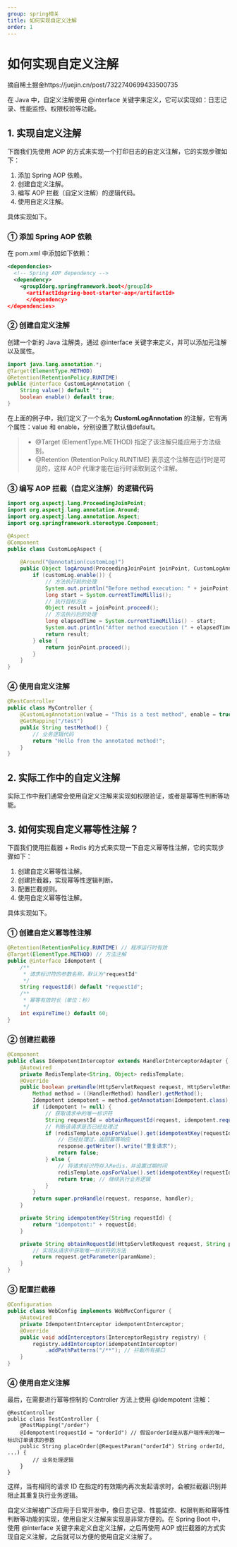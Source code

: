```yaml
---
group: spring相关
title: 如何实现自定义注解
order: 1
---
```


# 如何实现自定义注解

摘自稀土掘金https://juejin.cn/post/7322740699433500735

在 Java 中，自定义注解使用 @interface 关键字来定义，它可以实现如：日志记录、性能监控、权限校验等功能。

## 1. 实现自定义注解

下面我们先使用 AOP 的方式来实现一个打印日志的自定义注解，它的实现步骤如下：

1. 添加 Spring AOP 依赖。
2. 创建自定义注解。
3. 编写 AOP 拦截（自定义注解）的逻辑代码。
4. 使用自定义注解。

具体实现如下。

### ① 添加 Spring AOP 依赖

在 pom.xml 中添加如下依赖：

```xml
<dependencies>
  <!-- Spring AOP dependency -->
  <dependency>
    <groupIdorg.springframework.boot</groupId>
      <artifactIdspring-boot-starter-aop</artifactId>
      </dependency>
</dependencies>
```

### ② 创建自定义注解

创建一个新的 Java 注解类，通过 @interface 关键字来定义，并可以添加元注解以及属性。

```java
import java.lang.annotation.*;
@Target(ElementType.METHOD)
@Retention(RetentionPolicy.RUNTIME)
public @interface CustomLogAnnotation {
    String value() default "";
    boolean enable() default true;
}
```

在上面的例子中，我们定义了一个名为 **CustomLogAnnotation** 的注解，它有两个属性：value 和 enable，分别设置了默认值default。

> - @Target (ElementType.METHOD) 指定了该注解只能应用于方法级别。
> - @Retention (RetentionPolicy.RUNTIME) 表示这个注解在运行时是可见的，这样 AOP 代理才能在运行时读取到这个注解。

### ③ 编写 AOP 拦截（自定义注解）的逻辑代码

```java
import org.aspectj.lang.ProceedingJoinPoint;
import org.aspectj.lang.annotation.Around;
import org.aspectj.lang.annotation.Aspect;
import org.springframework.stereotype.Component;

@Aspect
@Component
public class CustomLogAspect {
    
    @Around("@annotation(customLog)")
    public Object logAround(ProceedingJoinPoint joinPoint, CustomLogAnnotation customLog) throws Throwable {
        if (customLog.enable()) {
            // 方法执行前的处理
            System.out.println("Before method execution: " + joinPoint.getSignature().getName());
            long start = System.currentTimeMillis();
            // 执行目标方法
            Object result = joinPoint.proceed();
            // 方法执行后的处理
            long elapsedTime = System.currentTimeMillis() - start;
            System.out.println("After method execution (" + elapsedTime + "ms): " + customLog.value());
            return result;
        } else {
            return joinPoint.proceed();
        }
    }
}
```

### ④ 使用自定义注解

```java
@RestController
public class MyController {
    @CustomLogAnnotation(value = "This is a test method", enable = true)
    @GetMapping("/test")
    public String testMethod() {
        // 业务逻辑代码
        return "Hello from the annotated method!";
    }
}
```



## 2. 实际工作中的自定义注解

实际工作中我们通常会使用自定义注解来实现如权限验证，或者是幂等性判断等功能。



## 3. 如何实现自定义幂等性注解？

下面我们使用拦截器 + Redis 的方式来实现一下自定义幂等性注解，它的实现步骤如下：

1. 创建自定义幂等性注解。
2. 创建拦截器，实现幂等性逻辑判断。
3. 配置拦截规则。
4. 使用自定义幂等性注解。

具体实现如下。

### ① 创建自定义幂等性注解

```java
@Retention(RetentionPolicy.RUNTIME) // 程序运行时有效
@Target(ElementType.METHOD) // 方法注解
public @interface Idempotent {
    /**
     * 请求标识符的参数名称，默认为"requestId"
     */
    String requestId() default "requestId";
    /**
     * 幂等有效时长（单位：秒）
     */
    int expireTime() default 60;
}
```

### ② 创建拦截器

```java
@Component
public class IdempotentInterceptor extends HandlerInterceptorAdapter {
    @Autowired
    private RedisTemplate<String, Object> redisTemplate;
    @Override
    public boolean preHandle(HttpServletRequest request, HttpServletResponse response, Object handler) throws Exception {
        Method method = ((HandlerMethod) handler).getMethod();
        Idempotent idempotent = method.getAnnotation(Idempotent.class);
        if (idempotent != null) {
            // 获取请求中的唯一标识符
            String requestId = obtainRequestId(request, idempotent.requestId());
            // 判断该请求是否已经处理过
            if (redisTemplate.opsForValue().get(idempotentKey(requestId)) != null) {
                // 已经处理过，返回幂等响应
                response.getWriter().write("重复请求");
                return false;
            } else {
                // 将请求标识符存入Redis，并设置过期时间
                redisTemplate.opsForValue().set(idempotentKey(requestId), "processed", idempotent.expireTime(), TimeUnit.SECONDS);
                return true; // 继续执行业务逻辑
            }
        }
        return super.preHandle(request, response, handler);
    }

    private String idempotentKey(String requestId) {
        return "idempotent:" + requestId;
    }

    private String obtainRequestId(HttpServletRequest request, String paramName) {
        // 实现从请求中获取唯一标识符的方法
        return request.getParameter(paramName);
    }
}
```

### ③ 配置拦截器

```java
@Configuration
public class WebConfig implements WebMvcConfigurer {
    @Autowired
    private IdempotentInterceptor idempotentInterceptor;
    @Override
    public void addInterceptors(InterceptorRegistry registry) {
        registry.addInterceptor(idempotentInterceptor)
        	.addPathPatterns("/**"); // 拦截所有接口
    }
}
```

### ④ 使用自定义注解

最后，在需要进行幂等控制的 Controller 方法上使用 @Idempotent 注解：

```
@RestController
public class TestController {
    @PostMapping("/order")
    @Idempotent(requestId = "orderId") // 假设orderId是从客户端传来的唯一标识订单请求的参数
    public String placeOrder(@RequestParam("orderId") String orderId, ...) {
        // 业务处理逻辑
    }
}
```

这样，当有相同的请求 ID 在指定的有效期内再次发起请求时，会被拦截器识别并阻止其重复执行业务逻辑。



自定义注解被广泛应用于日常开发中，像日志记录、性能监控、权限判断和幂等性判断等功能的实现，使用自定义注解来实现是非常方便的。在 Spring Boot 中，使用 @interface 关键字来定义自定义注解，之后再使用 AOP 或拦截器的方式实现自定义注解，之后就可以方便的使用自定义注解了。
